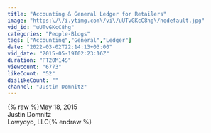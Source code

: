 ```yaml
---
title: "Accounting & General Ledger for Retailers"
image: "https:\/\/i.ytimg.com\/vi\/uUTvGKcC8hg\/hqdefault.jpg"
vid_id: "uUTvGKcC8hg"
categories: "People-Blogs"
tags: ["Accounting","General","Ledger"]
date: "2022-03-02T22:14:13+03:00"
vid_date: "2015-05-19T02:23:16Z"
duration: "PT20M14S"
viewcount: "6773"
likeCount: "52"
dislikeCount: ""
channel: "Justin Domnitz"
---
```

{% raw %}May 18, 2015<br />Justin Domnitz<br />Lowyoyo, LLC{% endraw %}
